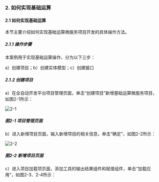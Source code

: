 ### 2. 如何实现基础运算

#### 2.1 如何实现基础运算

本节主要介绍如何实现基础运算微服务项目开发的具体操作方法。

##### 2.1.1 操作步骤

本案例用于实现基础运算操作，分为以下三步：

a）创建项目；b）创建实体模型；c）创建接口

##### 2.1.2 创建项目

a）在全自动开发平台项目管理页面，单击“创建项目”新增基础运算微服务项目，如图2-1所示：

![2-1](https://www.feisuanyz.com/fsimage/alcj-image/alsx_2_1.png)

##### 图2-1 项目管理页面

b）进入新增项目页面，输入新增项目的相关信息，单击“确定”，如图2-2所示：

![2-2](https://www.feisuanyz.com/fsimage/alcj-image/alsx_2_2.png)

##### 图2-2 新增项目页面

c）进入项目加载项页面，添加工具的输出结果组件和赋值组件，单击“加载应用”，如图2-3、2-4所示：
